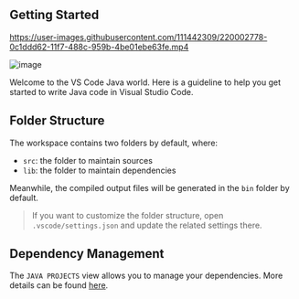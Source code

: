 ## Getting Started

https://user-images.githubusercontent.com/111442309/220002778-0c1ddd62-11f7-488c-959b-4be01ebe63fe.mp4

![image](https://user-images.githubusercontent.com/111442309/220001928-f417d79d-57af-4839-b943-be15acf54b70.png)

Welcome to the VS Code Java world. Here is a guideline to help you get started to write Java code in Visual Studio Code.

## Folder Structure

The workspace contains two folders by default, where:

- `src`: the folder to maintain sources
- `lib`: the folder to maintain dependencies

Meanwhile, the compiled output files will be generated in the `bin` folder by default.

> If you want to customize the folder structure, open `.vscode/settings.json` and update the related settings there.

## Dependency Management

The `JAVA PROJECTS` view allows you to manage your dependencies. More details can be found [here](https://github.com/microsoft/vscode-java-dependency#manage-dependencies).
